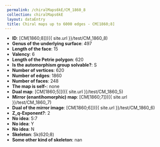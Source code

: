 ```yaml
--- 
 permalink: /chiralMaps6kE/CM_1860_8 
 collection: chiralMaps6kE
 layout: dataEntry
 title: Chiral maps up to 6000 edges - CM[1860;8]
---
```


- **ID**: [CM[1860;8]]({{ site.url }}/test/CM_1860_8)
- **Genus of the underlying surface**: 497
- **Length of the face**: 15
- **Valency**: 6
- **Length of the Petrie polygon**: 620
- **Is the automorphism group solvable?**: S
- **Number of vertices**: 620
- **Number of edges**: 1860
- **Number of faces**: 248
- **The map is self-**: none
- **Dual map**: [CM[1860;5]]({{ site.url }}/test/CM_1860_5)
- **Mirror (enantihomorphic) map**: [CM[1860;7]]({{ site.url }}/test/CM_1860_7)
- **Dual of the mirror image**: [CM[1860;6]]({{ site.url }}/test/CM_1860_6)
- **Z_q-Exponent?**: 2
- **No idea**:  5:7
- **No idea**: Y
- **No idea**: N
- **Skeleton**: Sk(620;8)
- **Some other kind of skeleton**: nan
